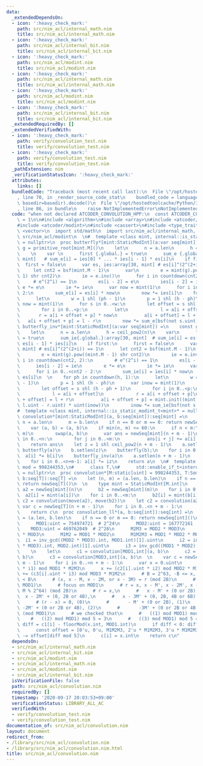 ```yaml
---
data:
  _extendedDependsOn:
  - icon: ':heavy_check_mark:'
    path: src/nim_acl/internal_math.nim
    title: src/nim_acl/internal_math.nim
  - icon: ':heavy_check_mark:'
    path: src/nim_acl/internal_bit.nim
    title: src/nim_acl/internal_bit.nim
  - icon: ':heavy_check_mark:'
    path: src/nim_acl/modint.nim
    title: src/nim_acl/modint.nim
  - icon: ':heavy_check_mark:'
    path: src/nim_acl/internal_math.nim
    title: src/nim_acl/internal_math.nim
  - icon: ':heavy_check_mark:'
    path: src/nim_acl/modint.nim
    title: src/nim_acl/modint.nim
  - icon: ':heavy_check_mark:'
    path: src/nim_acl/internal_bit.nim
    title: src/nim_acl/internal_bit.nim
  _extendedRequiredBy: []
  _extendedVerifiedWith:
  - icon: ':heavy_check_mark:'
    path: verify/convolution_test.nim
    title: verify/convolution_test.nim
  - icon: ':heavy_check_mark:'
    path: verify/convolution_test.nim
    title: verify/convolution_test.nim
  _pathExtension: nim
  _verificationStatusIcon: ':heavy_check_mark:'
  attributes:
    links: []
  bundledCode: "Traceback (most recent call last):\n  File \"/opt/hostedtoolcache/Python/3.8.5/x64/lib/python3.8/site-packages/onlinejudge_verify/documentation/build.py\"\
    , line 70, in _render_source_code_stat\n    bundled_code = language.bundle(stat.path,\
    \ basedir=basedir).decode()\n  File \"/opt/hostedtoolcache/Python/3.8.5/x64/lib/python3.8/site-packages/onlinejudge_verify/languages/nim.py\"\
    , line 86, in bundle\n    raise NotImplementedError\nNotImplementedError\n"
  code: "when not declared ATCODER_CONVOLUTION_HPP:\n  const ATCODER_CONVOLUTION_HPP\
    \ = 1\n\n#include <algorithm>\n#include <array>\n#include <atcoder/internal_bit>\n\
    #include <atcoder/modint>\n#include <cassert>\n#include <type_traits>\n#include\
    \ <vector>\n  import std/math\n  import src/nim_acl/internal_math, src/nim_acl/internal_bit,\
    \ src/nim_acl/modint\n  \n#  template <class mint, internal::is_static_modint_t<mint>*\
    \ = nullptr>\n  proc butterfly*[mint:StaticModInt](a:var seq[mint]) =\n    const\
    \ g = primitive_root[mint.M]()\n    let\n      n = a.len\n      h = ceil_pow2(n)\n\
    \    \n    var \n      first {.global.} = true\n      sum_e {.global.} :array[30,\
    \ mint]   # sum_e[i] = ies[0] * ... * ies[i - 1] * es[i]\n    if first:\n    \
    \  first = false\n      var es, ies:array[30, mint] # es[i]^(2^(2+i)) == 1\n \
    \     let cnt2 = bsf(mint.M - 1)\n      var\n        e = mint(g).pow((mint.M -\
    \ 1) shr cnt2)\n        ie = e.inv()\n      for i in countdown(cnt2, 2):\n   \
    \     # e^(2^i) == 1\n        es[i - 2] = e\n        ies[i - 2] = ie\n       \
    \ e *= e\n        ie *= ie\n      var now = mint(1)\n      for i in 0..<cnt2 -\
    \ 2:\n        sum_e[i] = es[i] * now\n        now *= ies[i]\n    for ph in 1..h:\n\
    \      let\n        w = 1 shl (ph - 1)\n        p = 1 shl (h - ph)\n      var\
    \ now = mint(1)\n      for s in 0..<w:\n        let offset = s shl (h - ph + 1)\n\
    \        for i in 0..<p:\n          let\n            l = a[i + offset]\n     \
    \       r = a[i + offset + p] * now\n          a[i + offset] = l + r\n       \
    \   a[i + offset + p] = l - r\n        now *= sum_e[bsf(not s.uint)]\n  \n  proc\
    \ butterfly_inv*[mint:StaticModInt](a:var seq[mint]) =\n    const g = primitive_root[mint.M]()\n\
    \    let\n      n = a.len\n      h = ceil_pow2(n)\n    var\n      first{.global.}\
    \ = true\n      sum_ie{.global.}:array[30, mint]  # sum_ie[i] = es[0] * ... *\
    \ es[i - 1] * ies[i]\n    if first:\n      first = false\n      var es, ies: array[30,\
    \ mint] # es[i]^(2^(2+i)) == 1\n      let cnt2 = bsf(mint.M - 1)\n      var\n\
    \        e = mint(g).pow((mint.M - 1) shr cnt2)\n        ie = e.inv()\n      for\
    \ i in countdown(cnt2, 2):\n        # e^(2^i) == 1\n        es[i - 2] = e\n  \
    \      ies[i - 2] = ie\n        e *= e\n        ie *= ie\n      var now = mint(1)\n\
    \      for i in 0..<cnt2 - 2:\n        sum_ie[i] = ies[i] * now\n        now *=\
    \ es[i]\n  \n    for ph in countdown(h, 1):\n      let\n        w = 1 shl (ph\
    \ - 1)\n        p = 1 shl (h - ph)\n      var inow = mint(1)\n      for s in 0..<w:\n\
    \        let offset = s shl (h - ph + 1)\n        for i in 0..<p:\n          let\n\
    \            l = a[i + offset]\n            r = a[i + offset + p]\n          a[i\
    \ + offset] = l + r\n          a[i + offset + p] = mint.init((mint.umod.uint +\
    \ l.uint - r.uint) * uint(inow))\n        inow *= sum_ie[bsf(not s.uint)]\n\n\
    #  template <class mint, internal::is_static_modint_t<mint>* = nullptr>\n  proc\
    \ convolution*[mint:StaticModInt](a, b:seq[mint]):seq[mint] =\n    var\n     \
    \ n = a.len\n      m = b.len\n    if n == 0 or m == 0: return newSeq[mint]()\n\
    \    var (a, b) = (a, b)\n    if min(n, m) <= 60:\n      if n < m:\n        swap(n,\
    \ m)\n        swap(a, b)\n      var ans = newSeq[mint](n + m - 1)\n      for i\
    \ in 0..<n:\n        for j in 0..<m:\n          ans[i + j] += a[i] * b[j]\n  \
    \    return ans\n    let z = 1 shl ceil_pow2(n + m - 1)\n    a.setlen(z)\n   \
    \ butterfly(a)\n    b.setlen(z)\n    butterfly(b);\n    for i in 0..<z:\n    \
    \  a[i] *= b[i]\n    butterfly_inv(a)\n    a.setlen(n + m - 1)\n    let iz = mint(z).inv()\n\
    \    for i in 0..<n+m-1: a[i] *= iz\n    return a\n  \n#  template <unsigned int\
    \ mod = 998244353,\n#      class T,\n#      std::enable_if_t<internal::is_integral<T>::value>*\
    \ = nullptr>\n  proc convolution*[M:static[uint] = 998244353, T:SomeInteger](a,\
    \ b:seq[T]):seq[T] =\n    let (n, m) = (a.len, b.len)\n    if n == 0 or m == 0:\
    \ return newSeq[T]()\n  \n    type mint = StaticModInt[M.int]\n    var\n     \
    \ a2 = newSeq[mint](n)\n      b2 = newSeq[mint](m)\n    for i in 0..<n:\n    \
    \  a2[i] = mint(a[i])\n    for i in 0..<m:\n      b2[i] = mint(b[i])\n#    let\
    \ c2 = convolution(move(a2), move(b2))\n    let c2 = convolution(a2, b2)\n   \
    \ var c = newSeq[T](n + m - 1)\n    for i in 0..<n + m - 1:\n      c[i] = c2[i].val()\n\
    \    return c\n  proc convolution_ll*(a, b:seq[int]):seq[int] =\n    let (n, m)\
    \ = (a.len, b.len)\n    if n == 0 or m == 0: return newSeq[int]()\n    const\n\
    \      MOD1:uint = 754974721  # 2^24\n      MOD2:uint = 167772161  # 2^25\n  \
    \    MOD3:uint = 469762049  # 2^26\n      M2M3 = MOD2 * MOD3\n      M1M3 = MOD1\
    \ * MOD3\n      M1M2 = MOD1 * MOD2\n      M1M2M3 = MOD1 * MOD2 * MOD3\n\n    \
    \  i1 = inv_gcd((MOD2 * MOD3).int, MOD1.int)[1].uint\n      i2 = inv_gcd((MOD1\
    \ * MOD3).int, MOD2.int)[1].uint\n      i3 = inv_gcd((MOD1 * MOD2).int, MOD3.int)[1].uint\n\
    \    \n    let\n      c1 = convolution[MOD1,int](a, b)\n      c2 = convolution[MOD2,int](a,\
    \ b)\n      c3 = convolution[MOD3,int](a, b)\n  \n    var c = newSeq[int](n +\
    \ m - 1)\n    for i in 0..<n + m - 1:\n      var x = 0.uint\n      x += (c1[i].uint\
    \ * i1) mod MOD1 * M2M3\n      x += (c2[i].uint * i2) mod MOD2 * M1M3\n      x\
    \ += (c3[i].uint * i3) mod MOD3 * M1M2\n      # B = 2^63, -B <= x, r(real value)\
    \ < B\n      # (x, x - M, x - 2M, or x - 3M) = r (mod 2B)\n      # r = c1[i] (mod\
    \ MOD1)\n      # focus on MOD1\n      # r = x, x - M', x - 2M', x - 3M' (M' =\
    \ M % 2^64) (mod 2B)\n      # r = x,\n      #   x - M' + (0 or 2B),\n      # \
    \  x - 2M' + (0, 2B or 4B),\n      #   x - 3M' + (0, 2B, 4B or 6B) (without mod!)\n\
    \      # (r - x) = 0, (0)\n      #       - M' + (0 or 2B), (1)\n      #      \
    \ -2M' + (0 or 2B or 4B), (2)\n      #       -3M' + (0 or 2B or 4B or 6B) (3)\
    \ (mod MOD1)\n      # we checked that\n      #   ((1) mod MOD1) mod 5 = 2\n  \
    \    #   ((2) mod MOD1) mod 5 = 3\n      #   ((3) mod MOD1) mod 5 = 4\n      var\
    \ diff = c1[i] - floorMod(x.int, MOD1.int)\n      if diff < 0: diff += MOD1.int\n\
    \      const offset = [0'u, 0'u, M1M2M3, 2'u * M1M2M3, 3'u * M1M2M3]\n      x\
    \ -= offset[diff mod 5]\n      c[i] = x.int\n    return c\n"
  dependsOn:
  - src/nim_acl/internal_math.nim
  - src/nim_acl/internal_bit.nim
  - src/nim_acl/modint.nim
  - src/nim_acl/internal_math.nim
  - src/nim_acl/modint.nim
  - src/nim_acl/internal_bit.nim
  isVerificationFile: false
  path: src/nim_acl/convolution.nim
  requiredBy: []
  timestamp: '2020-09-17 20:03:53+09:00'
  verificationStatus: LIBRARY_ALL_AC
  verifiedWith:
  - verify/convolution_test.nim
  - verify/convolution_test.nim
documentation_of: src/nim_acl/convolution.nim
layout: document
redirect_from:
- /library/src/nim_acl/convolution.nim
- /library/src/nim_acl/convolution.nim.html
title: src/nim_acl/convolution.nim
---
```

